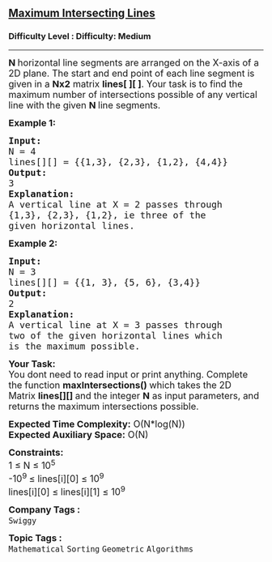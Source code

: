 <h2><a href="https://www.geeksforgeeks.org/problems/maximum-intersecting-lines--170647/1?page=1&difficulty=Medium&status=unsolved,attempted&sortBy=accuracy">Maximum Intersecting Lines</a></h2><h3>Difficulty Level : Difficulty: Medium</h3><hr><div class="problems_problem_content__Xm_eO"><p><span style="font-size:18px"><strong>N&nbsp;</strong>horizontal line segments are arranged on the X-axis of a 2D plane. The start and end point of each line segment is given in a <strong>Nx2</strong> matrix <strong>lines[ ][ ]</strong>. Your task is&nbsp;to find the maximum number of intersections possible of any&nbsp;vertical line with the given <strong>N </strong>line&nbsp;segments.</span></p>

<p><span style="font-size:18px"><strong>Example 1:</strong></span></p>

<pre><span style="font-size:18px"><strong>Input:</strong>
N = 4</span><span style="font-size:18px">
lines[][] = {{1,3}, {2,3}, {1,2}, {4,4}}
<strong>Output:</strong>
3
<strong>Explanation:</strong>
A vertical line at X = 2 passes through 
{1,3}, {2,3}, {1,2}, ie three of the 
given horizontal lines.</span></pre>

<p><span style="font-size:18px"><strong>Example 2:</strong></span></p>

<pre><span style="font-size:18px"><strong>Input: </strong>
N = 3
lines[][] = {{1, 3}, {5, 6}, {3,4}}
<strong>Output:</strong>
2
<strong>Explanation: 
</strong>A vertical line at X = 3 passes through 
two of the given horizontal lines which 
is the maximum possible.
</span></pre>

<p><span style="font-size:18px"><strong>Your Task:</strong><br>
You dont need to read input or print anything. Complete the function <strong>maxIntersections</strong><strong>() </strong>which takes&nbsp;the 2D Matrix&nbsp;<strong>lines[][]&nbsp;</strong>and the integer&nbsp;<strong>N</strong>&nbsp;as input parameters, and returns the maximum intersections possible.</span></p>

<p><span style="font-size:18px"><strong>Expected Time Complexity:</strong>&nbsp;O(N*log(N))<br>
<strong>Expected Auxiliary Space:</strong>&nbsp;O(N)</span></p>

<p><span style="font-size:18px"><strong>Constraints:</strong><br>
1 ≤ N&nbsp;≤ 10<sup>5&nbsp;</sup><br>
-10<sup>9&nbsp;</sup>≤ lines[i][0]&nbsp;≤ 10<sup>9</sup><br>
lines[i][0] ≤ lines[i][1]&nbsp;≤ 10<sup>9</sup></span></p>
</div><p><span style=font-size:18px><strong>Company Tags : </strong><br><code>Swiggy</code>&nbsp;<br><p><span style=font-size:18px><strong>Topic Tags : </strong><br><code>Mathematical</code>&nbsp;<code>Sorting</code>&nbsp;<code>Geometric</code>&nbsp;<code>Algorithms</code>&nbsp;